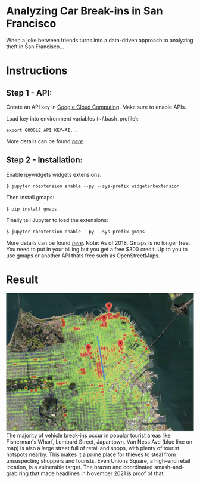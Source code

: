 # Analyzing Car Break-ins in San Francisco
When a joke between friends turns into a data-driven approach to analyzing theft in San Francisco...

# Instructions
## Step 1 - API:
Create an API key in [Google Cloud Computing](https://console.cloud.google.com/flows/enableapi?apiid=maps_backend,geocoding_backend,directions_backend,distance_matrix_backend,elevation_backend&keyType=CLIENT_SIDE&reusekey=true). Make sure to enable APIs.

Load key into environment variables (~/.bash_profile):
```
export GOOGLE_API_KEY=AI...
```

More details can be found *[here](https://jupyter-gmaps.readthedocs.io/en/latest/authentication.html)*.

## Step 2 - Installation:
Enable ipywidgets widgets extensions:
```
$ jupyter nbextension enable --py --sys-prefix widgetsnbextension
```

Then install gmaps:
```
$ pip install gmaps
```

Finally tell Jupyter to load the extensions:
```
$ jupyter nbextension enable --py --sys-prefix gmaps
```

More details can be found *[here](https://jupyter-gmaps.readthedocs.io/en/latest/install.html)*.
Note: As of 2018, Gmaps is no longer free. You need to put in your billing but you get a free $300 credit. Up to you to use gmaps or another API thats free such as OpenStreetMaps.

# Result
<img src="/Figures/breakins2.png"/>
The majority of vehicle break-ins occur in popular tourist areas like Fisherman's Wharf, Lombard Street, Japantown. Van Ness Ave (blue line on map) is also a large street full of retail and shops, with plenty of tourist hotspots nearby. This makes it a prime place for thieves to steal from unsuspecting shoppers and tourists. Even Unions Square, a high-end retail location, is a vulnerable target. The brazen and coordinated smash-and-grab ring that made headlines in November 2021 is proof of that.

